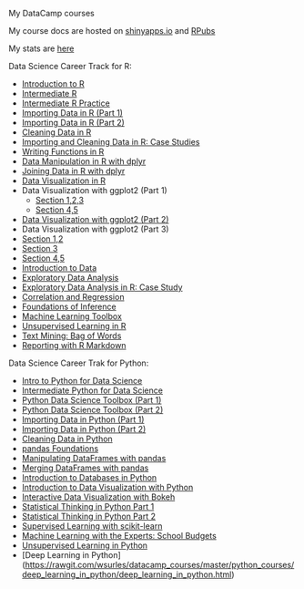 My DataCamp courses

My course docs are hosted on [shinyapps.io](http://www.shinyapps.io) and [RPubs](http://rpubs.com/)

My stats are [here](http://htmlpreview.github.io/?https://github.com/wsurles/datacamp_courses/blob/master/stats%20/datacamp_stats_william.html)

Data Science Career Track for R:

 - [Introduction to R](https://surlyanalytics.shinyapps.io/introduction_to_r/)
 - [Intermediate R](https://surlyanalytics.shinyapps.io/intermediate_r/)
 - [Intermediate R Practice](http://rpubs.com/williamsurles/289187)
 - [Importing Data in R (Part 1)](http://rpubs.com/williamsurles/290389)
 - [Importing Data in R (Part 2)](http://rpubs.com/williamsurles/290693)
 - [Cleaning Data in R](http://rpubs.com/williamsurles/291107)
 - [Importing and Cleaning Data in R: Case Studies](http://rpubs.com/williamsurles/291422)
 - [Writing Functions in R](http://rpubs.com/williamsurles/292234)
 - [Data Manipulation in R with dplyr](http://rpubs.com/williamsurles/292547)
 - [Joining Data in R with dplyr](http://rpubs.com/williamsurles/293454)
 - [Data Visualization in R](http://rpubs.com/williamsurles/294096)
 - Data Visualization with ggplot2 (Part 1)
   - [Section 1,2,3](http://rpubs.com/williamsurles/294962)
   - [Section 4,5](http://rpubs.com/williamsurles/294957)
 - [Data Visualization with ggplot2 (Part 2)](http://rpubs.com/williamsurles/295930)
 - Data Visualization with ggplot2 (Part 3)
  - [Section 1,2](http://rpubs.com/williamsurles/297111)
  - [Section 3](http://rpubs.com/williamsurles/297613)
  - [Section 4,5](http://rpubs.com/williamsurles/297867)
 - [Introduction to Data](http://rpubs.com/williamsurles/298166)
 - [Exploratory Data Analysis](http://rpubs.com/williamsurles/298945)
 - [Exploratory Data Analysis in R: Case Study](http://rpubs.com/williamsurles/299664)
 - [Correlation and Regression](http://rpubs.com/williamsurles/305688)
 - [Foundations of Inference](http://rpubs.com/williamsurles/308326)
 - [Machine Learning Toolbox](http://rpubs.com/williamsurles/310197)
 - [Unsupervised Learning in R](http://rpubs.com/williamsurles/310847)
 - [Text Mining: Bag of Words](http://rpubs.com/williamsurles/316682)
 - [Reporting with R Markdown](https://surlyanalytics.shinyapps.io/authoring_r_markdown_reports/)

Data Science Career Trak for Python:

 - [Intro to Python for Data Science](
   http://htmlpreview.github.io/?https://github.com/wsurles/datacamp_courses/blob/master/python_courses/intro_to_python_for_data_science/intro_to_python_for_data_science.html)
 - [Intermediate Python for Data Science](
   http://htmlpreview.github.io/?https://github.com/wsurles/datacamp_courses/blob/master/python_courses/intermediate_python_for_data_science/intermediate_python_for_data_science.html)
 - [Python Data Science Toolbox (Part 1)](http://htmlpreview.github.io/?https://github.com/wsurles/datacamp_courses/blob/master/python_courses/python_data_science_toolbox_part_1/python_data_science_toolbox_part_1.html)
 - [Python Data Science Toolbox (Part 2)](http://htmlpreview.github.io/?https://github.com/wsurles/datacamp_courses/blob/master/python_courses/python_data_science_toolbox_part_2/python_data_science_toolbox_part_2.html)
 - [Importing Data in Python (Part 1)](http://htmlpreview.github.io/?https://github.com/wsurles/datacamp_courses/blob/master/python_courses/importing_data_in_python_part_1/importing_data_in_python_part_1.html)
 - [Importing Data in Python (Part 2)](http://htmlpreview.github.io/?https://github.com/wsurles/datacamp_courses/blob/master/python_courses/importing_data_in_python_part_2/importing_data_in_python_part_2.html)
 - [Cleaning Data in Python](http://htmlpreview.github.io/?https://github.com/wsurles/datacamp_courses/blob/master/python_courses/cleaning_data_in_python/cleaning_data_in_python.html)
 - [pandas Foundations](http://htmlpreview.github.io/?https://github.com/wsurles/datacamp_courses/blob/master/python_courses/pandas_foundations/pandas_foundations.html)
 - [Manipulating DataFrames with pandas](http://htmlpreview.github.io/?https://github.com/wsurles/datacamp_courses/blob/master/python_courses/manipulating_dataframes_with_pandas/manipulating_dataframes_with_pandas.html)
 - [Merging DataFrames with pandas](http://htmlpreview.github.io/?https://github.com/wsurles/datacamp_courses/blob/master/python_courses/merging_dataframes_with_pandas/merging_dataframes_with_pandas.html)
 - [Introduction to Databases in Python](http://htmlpreview.github.io/?https://github.com/wsurles/datacamp_courses/blob/master/python_courses/introduction_to_databases_in_python/introduction_to_databases_in_python.html)
 - [Introduction to Data Visualization with Python](https://cdn.rawgit.com/wsurles/datacamp_courses/808e2fb6/python_courses/introduction_to_data_visualization_with_python/introduction_to_data_visualization_with_python.html)
 - [Interactive Data Visualization with Bokeh](https://rawgit.com/wsurles/datacamp_courses/master/python_courses/interactive_data_visualization_with_bokeh/interactive_data_visualization_with_bokeh.html)
 - [Statistical Thinking in Python Part 1](https://rawgit.com/wsurles/datacamp_courses/master/python_courses/statistical_thinking_in_python_part_1/statistical_thinking_in_python_part_1.html)
 - [Statistical Thinking in Python Part 2](https://rawgit.com/wsurles/datacamp_courses/master/python_courses/statistical_thinking_in_python_part_2/statistical_thinking_in_python_part_2.html)
- [Supervised Learning with scikit-learn](https://rawgit.com/wsurles/datacamp_courses/master/python_courses/supervised_learning_with_scikitlearn/supervised_learning_with_scikitlearn.html)
- [Machine Learning with the Experts: School Budgets](https://rawgit.com/wsurles/datacamp_courses/master/python_courses/machine_learning_with_the_experts_school_budgets/machine_learning_with_the_experts_school_budgets.html)
- [Unsupervised Learning in Python](https://rawgit.com/wsurles/datacamp_courses/master/python_courses/unsupervised_learning_in_python/unsupervised_learning_in_python.html)
- [Deep Learning in Python]\
  (https://rawgit.com/wsurles/datacamp_courses/master/python_courses/deep_learning_in_python/deep_learning_in_python.html)
